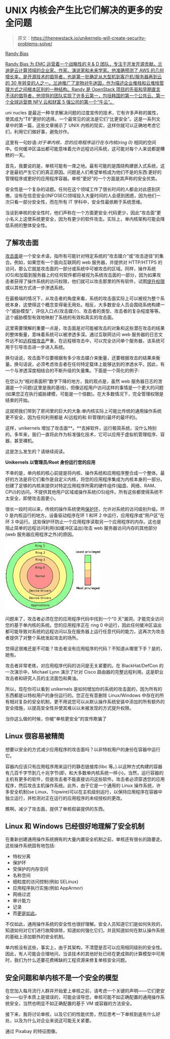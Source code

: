 # UNIX 内核会产生比它们解决的更多的安全问题

> 原文：<https://thenewstack.io/unikernels-will-create-security-problems-solve/>

[](https://www.linkedin.com/in/randybias)

[Randy Bias](https://www.linkedin.com/in/randybias)

[Randy Bias 为 EMC 运营着一个战略性的 R & D 团队，专注于开发开源贡献。兰迪是云计算领域的企业家、作家、演说家和未来学家。他准确预测了 AWS 的几何增长率，是开源技术的倡导者，也是第一批确定从大型机到客户机/服务器再到云的 30 年转变的人之一。兰迪推广了宠物对牛迷因，作为描述企业堆栈和云堆栈管理方式之间根本区别的一种结构。Randy 是 OpenStack 项目的先驱和早期直言不讳的倡导者，他领导的团队实现了许多云第一，包括韩国的第一个公共云、第一个全球运营商 NFV 云和财富 5 强公司的第一个“牛云”。](https://www.linkedin.com/in/randybias)

[](https://www.linkedin.com/in/randybias)[](https://www.linkedin.com/in/randybias)

uni nucles 是最近一种寻求解决问题的过度宣传的技术，它有许多声称的属性，使其成为“T8”更好的选择。一个最常见的说法是它们“比更安全”。这是一系列文章中的第一篇，这些文章揭示了 UNIX 内核的现实，这样你就可以正确地考虑它们，利用它们做好事，避免炒作。

这里有一句妙语:*对于单内核，您的应用程序运行在与内核(ring 0)* 相同的空间中。任何缓冲区溢出都可能意味着允许远程访问系统，这可能对每个人来说都是糟糕的一天。

首先，我要说的是，单核可能有一席之地。最有可能的是围绕构建嵌入式系统，这才是最初产生它们的真正原因。问题是人们希望单核成为他们不是的东西:更好的管理程序或更好的应用程序容器。单核“更好”的一个方面是其声称的安全优势。

安全性是一个复杂的话题。任何在这个领域工作了很长时间的人都会对此感到厌倦。没有在信息安全(INFOSEC)领域投入大量时间的人会感到困惑，因为他们一次只看一部分安全性，而在所有 IT 学科中，安全性最依赖于系统思维。

当谈到单核的安全性时，他们声称在一个方面更安全:代码更少，因此“攻击面”更小名义上这使系统更安全，因为有更少的软件攻击。实际上，单内核架构可能会降低系统的整体安全性。

## **了解攻击面**

[攻击面](http://whatis.techtarget.com/definition/attack-surface)是一个安全术语，指所有可能针对特定系统的“攻击媒介”或“攻击途径”的集合。例如，如果您有一个面向互联网的 web 服务器，并提供对 HTTP/HTTPS 的访问，那么它就是攻击面的一部分或系统中可被攻击的区域。同样，操作系统(OS)和加载到服务器上的任何软件都将被视为系统攻击面的一部分，因为如果攻击者获得了操作系统的访问权限，他们就可以攻击那里的所有软件，试图[提升权限](https://en.wikipedia.org/wiki/Privilege_escalation)或以其他方式进一步渗透系统。

在最极端的情况下，从攻击者的角度来看，系统的攻击面实际上可以被视为整个系统本身，这使得这个概念变得毫无用处。相反，大多数安全人员会围绕系统构建一个“威胁模型”，评估入口点(攻击媒介)、攻击者的类型、攻击者的复杂程度等等。这个威胁模型有效地映射了系统的有效和真实的攻击面。

这里需要理解的重要一点是，攻击面是对可能被攻击的对象和这些潜在攻击的结果的整体衡量，意味着系统可以被渗透多深。通过互联网访问 web 服务器的日志文件远不如[远程根攻击](https://lwn.net/Articles/91280/)严重，在远程根攻击中，可以完全访问单个服务器，该系统可用于引导攻击进一步进入系统。

换句话说，攻击面不仅要根据有多少攻击媒介来衡量，还要根据攻击的结果来衡量。换句话说，必须考虑攻击者在任何特定载体上能够达到的渗透水平。因此，有一个与渗透深度相结合的不断升级的矢量集。下面是一个简化的例子:

在您认为“相对表面积”数字下降的地方，我的观点是，虽然 web 服务器日志的泄漏是一个问题(这里是我的基线)，但像远程用户访问这样的事情是一个更大的问题(如果您正在执行威胁建模，可能是一个倍数)。在大多数情况下，完全管理权限是结束的开始。

这就把我们带到了房间里的巨大的大象:单内核实际上可能比传统的通用操作系统更不安全，因为任何利用都是 A)远程的和 B)管理的(最坏的最坏的)。

这样，unikernels 增加了攻击面**。**去掉软件，运行极简系统，没什么特别的。多年来，我们一直将此作为标准强化技术，它可以应用于虚拟机管理程序、容器，甚至裸机。

这是怎么发生的？请继续阅读。

**Unikernels 以管理员/Root 身份运行您的应用**

不幸的是，单内核的核心前提是将内核、操作系统和应用程序整合成一个整体。最好的方法是将它们看作是自定义内核，将您的应用程序集成为内核本身的一部分。创建了足够的内核来提供对特定应用程序所需的硬件组件(磁盘、网络、RAM、CPU)的访问。不提供其他用户区域或操作系统(OS)组件。所有这些都使得系统不太安全，即使攻击面更小。

很长一段时间以来，传统的操作系统使用[保护环](http://searchsecurity.techtarget.com/definition/buffer-overflow)，允许对系统的访问级别升级。环 0 是内核运行的地方。设备驱动程序在环 1 和环 2 中运行，应用程序或“用户区”在环 3 中运行。这些保护环防止一个应用程序读取另一个应用程序的内存。这也是阻止简单的远程访问利用(如缓冲区溢出)攻击 web 服务器访问内存的其他部分(web 服务器应用程序之外)的原因。

![Target](img/2e5053559fec08e3cd4a0b92e8dfc0ba.png)

问题来了，攻击者必须在您的应用程序代码中找到一个“0 天”漏洞，才能完全访问您的基于单内核的系统。您的应用程序正在 ring 0 中运行，因此任何缓冲区溢出都可能导致对系统的远程访问以及在服务器上运行任意代码的能力，这再次为攻击者提供了对整个系统发起攻击的场所。

觉得这很难还是不可能？攻击者没有应用程序的代码？不知道从哪里下手？是的，她有。

攻击者非常老练，对应用程序代码的访问是无关紧要的。在 BlackHat/DefCon 的一次演示中，Michael Lynn 演示了针对 Cisco 路由器的完整远程利用。这是职业攻击者和研究人员的主流面包和黄油。

所以，现在你可以看到 unikernels 是如何增加你的系统的攻击面的，因为所有的东西都是以特权用户的身份运行的。您正在有意删除 Linux/Windows 中存在的所有相对复杂的安全机制，更不用说您可以从默认操作系统安装中添加的所有额外的安全措施，以提高安全性并使其难以以未被发现的方式提升权限。

当你这么做的时候，你被“单核更安全”的宣传欺骗了

## **Linux 很容易被精简**

想要以安全的方式减少应用程序的攻击面吗？以非特权用户的身份在容器中运行它。

容器内应该只有应用程序用来运行的静态链接库(libc 等。).以这种方式构建的容器有几百千字节到几十兆字节(即，和大多数单内核系统一样小)。当然，运行容器的主机有更多的软件，但是攻击者不能直接访问这些软件。攻击者必须穿透您的应用程序，然后攻击主机操作系统。此外，由于它是一个通用的 Linux 操作系统，许多安全机制(se Linux、Tripwire)可以在主机级别运行，以保持应用程序在容器中独立运行，并检测对正在运行的应用程序的未经授权的更改。

瞧啊。减少了攻击面，提供了单核假装提供的东西。

## **Linux 和 Windows 已经很好地理解了安全机制**

在重新创建通用操作系统拥有的大量内置安全机制之前，单核还有很长的路要走。这些操作系统固有地包括:

*   特权分离
*   保护环
*   受保护的内存空间
*   名称空间
*   细粒度的访问控制(例如 SELinux)
*   应用程序执行实施(例如 AppArmor)
*   网络过滤
*   审计能力
*   记录
*   而[更是如此](https://www.linux.com/learn/overview-linux-kernel-security-features)。

不仅如此，通用操作系统的安全性也很好理解。安全人员知道它们是如何失败的，知道如何对它们进行故障排除，知道如何强化它们，并且知道如何在默认操作系统的基础上添加额外的安全机制。

单内核没有这些，事实上，由于其架构，不清楚是否可以应用相同级别的安全性。因此，有人可能会合理地问，当该技术的其他好处已经在更成熟的计算模型中可用时，我们为什么还要花费稀缺的工程资源来修复单核安全问题。

## **安全问题和单内核不是一个安全的模型**

在您加入每月流行人群并开始爱上单核之前，请考虑一个关键的声明——它们更安全——似乎本质上是错误的，可能会误导您。单核可能不如正确配置的通用操作系统安全，当然也明显不如正确配置的基于 VM 或容器的方法安全。

接下来，我将讨论单核，以及它们的性能优势，然后思考一下单核到底有什么好处，以及为什么对企业来说这可能无关紧要。

通过 Pixabay 的特征图像。

<svg xmlns:xlink="http://www.w3.org/1999/xlink" viewBox="0 0 68 31" version="1.1"><title>Group</title> <desc>Created with Sketch.</desc></svg>